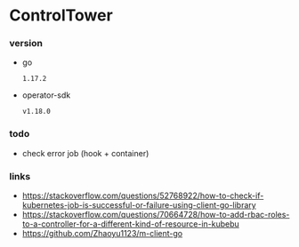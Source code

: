 # ControlTower
### version
+ go
  
    `1.17.2`
+ operator-sdk

    `v1.18.0`
### todo
+ check error job (hook + container)

### links
+ https://stackoverflow.com/questions/52768922/how-to-check-if-kubernetes-job-is-successful-or-failure-using-client-go-library
+ https://stackoverflow.com/questions/70664728/how-to-add-rbac-roles-to-a-controller-for-a-different-kind-of-resource-in-kubebu
+ https://github.com/Zhaoyu1123/m-client-go